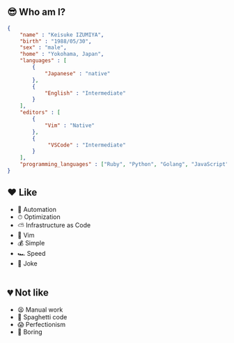 ## 😎 Who am I?
```json
{
    "name" : "Keisuke IZUMIYA",
    "birth" : "1988/05/30",
    "sex" : "male",
    "home" : "Yokohama, Japan",
    "languages" : [
        {
            "Japanese" : "native"
        },
        {
            "English" : "Intermediate"
        }
    ],
    "editors" : [
        {
            "Vim" : "Native"
        },
        {
             "VSCode" : "Intermediate"
        }
    ],
    "programming_languages" : ["Ruby", "Python", "Golang", "JavaScript"],
}
```

## ❤️ Like
- 🤖 Automation
- ⏱ Optimization
- ⛅️ Infrastructure as Code
- 📝 Vim
- 💰 Simple
- 🏎 Speed
- 👻 Joke
<br><br>
## 💔 Not like
- 😫 Manual work
- 🤢 Spaghetti code
- 😱 Perfectionism
- 🥱 Boring
<!--
**syguer/syguer** is a ✨ _special_ ✨ repository because its `README.md` (this file) appears on your GitHub profile.

Here are some ideas to get you started:

- 🔭 I’m currently working on ...
- 🌱 I’m currently learning ...
- 👯 I’m looking to collaborate on ...
- 🤔 I’m looking for help with ...
- 💬 Ask me about ...
- 📫 How to reach me: ...
- 😄 Pronouns: ...
- ⚡ Fun fact: ...
-->
